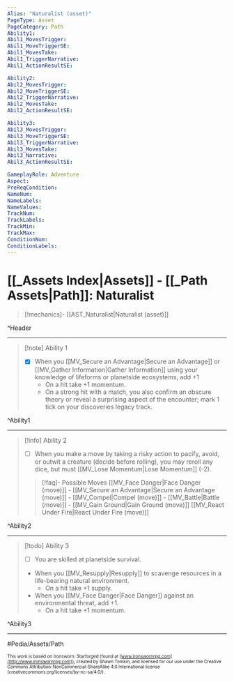 ```yaml
---
Alias: "Naturalist (asset)"
PageType: Asset
PageCategory: Path
Ability1:
Abil1_MovesTrigger:
Abil1_MoveTriggerSE:
Abil1_MovesTake:
Abil1_TriggerNarrative:
Abil1_ActionResultSE:

Ability2:
Abil2_MovesTrigger:
Abil2_MoveTriggerSE:
Abil2_TriggerNarrative:
Abil2_MovesTake:
Abil2_ActionResultSE:

Ability3:
Abil3_MovesTrigger:
Abil3_MoveTriggerSE:
Abil3_TriggerNarrative:
Abil3_MovesTake:
Abil3_Narrative:
Abil3_ActionResultSE:

GameplayRole: Adventure
Aspect:
PreReqCondition: 
NameNum:
NameLabels:
NameValues:
TrackNum:
TrackLabels:
TrackMin:
TrackMax:
ConditionNum:
ConditionLabels:
---
```

# [[_Assets Index|Assets]] - [[_Path Assets|Path]]: Naturalist

> [!mechanics]- [[AST_Naturalist|Naturalist (asset)]]

^Header

___
> [!note] Ability 1
> - [x] When you [[MV_Secure an Advantage|Secure an Advantage]] or [[MV_Gather Information|Gather Information]] using your knowledge of lifeforms or planetside ecosystems, add +1 
> 	- On a hit take +1 momentum.
> 	- On a strong hit with a match, you also confirm an obscure theory or reveal a surprising aspect of the encounter; mark 1 tick on your discoveries legacy track.

^Ability1

___
> [!info] Ability 2
> - [ ] When you make a move by taking a risky action to pacify, avoid, or outwit a creature (decide before rolling), you may reroll any dice, but must [[MV_Lose Momentum|Lose Momentum]] (-2).
> > [!faq]- Possible Moves
> > [[MV_Face Danger|Face Danger (move)]] - [[MV_Secure an Advantage|Secure an Advantage (move)]] - [[MV_Compel|Compel (move)]] - [[MV_Battle|Battle (move)]] - [[MV_Gain Ground|Gain Ground (move)]] [[MV_React Under Fire|React Under Fire (move)]]

^Ability2

___
> [!todo] Ability 3
> - [ ] You are skilled at planetside survival. 
> - When you [[MV_Resupply|Resupply]]  to scavenge resources in a life-bearing natural environment.
> 	- On a hit take +1 supply. 
> - When you [[MV_Face Danger|Face Danger]] against an environmental threat, add +1. 
> 	- On a hit take +1 momentum.

^Ability3

___

#Pedia/Assets/Path 

<font size=-2>This work is based on Ironsworn: Starforged (found at [www.ironswornrpg.com](http://www.ironswornrpg.com)), created by Shawn Tomkin, and licensed for our use under the Creative Commons Attribution-NonCommercial-ShareAlike 4.0 International license  (creativecommons.org/licenses/by-nc-sa/4.0/).</font>